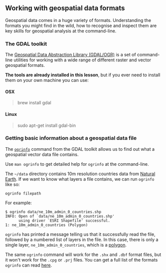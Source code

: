 ## Working with geospatial data formats

Geospatial data comes in a huge variety of formats. Understanding the formats you might find in the wild, how to recognise and inspect them are key skills for geospatial analysis at the command-line.

### The GDAL toolkit

The [Geospatial Data Abstraction Library (GDAL/OGR)](http://www.gdal.org/) is a set of command-line utilities for working with a wide range of different raster and vector geospatial formats.

**The tools are already installed in this lesson**, but if you ever need to install them on your own machine you can use:

#### OSX

> brew install gdal

#### Linux

> sudo apt-get install gdal-bin

### Getting basic information about a geospatial data file

The [`ogrinfo`](http://www.gdal.org/ogrinfo.html) command from the GDAL toolkit allows us to find out what a geospatial vector data file contains.

Use `man ogrinfo` to get detailed help for `ogrinfo` at the command-line.

The `~/data` directory contains 10m resolution countries data from [Natural Earth](www.naturalearthdata.com). If we want to know what layers a file contains, we can run `ogrinfo` like so:

```
ogrinfo filepath
```

For example:

```
$ ogrinfo data/ne_10m_admin_0_countries.shp
INFO: Open of `data/ne_10m_admin_0_countries.shp'
      using driver `ESRI Shapefile' successful.
1: ne_10m_admin_0_countries (Polygon)
```

`ogrinfo` has printed a message telling us that it successfully read the file, followed by a numbered list of layers in the file. In this case, there is only a single layer, `ne_10m_admin_0_countries`, which is a [polygon]().

The same `ogrinfo` command will work for the `.shx` and `.dbf` format files, but it won't work for the `.cpg` or `.prj` files. You can get a full list of the formats `ogrinfo` can read [here](http://www.gdal.org/ogr_formats.html).
